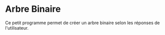 # Arbre Binaire
Ce petit programme permet de créer un arbre binaire selon les réponses de l'utilisateur.
